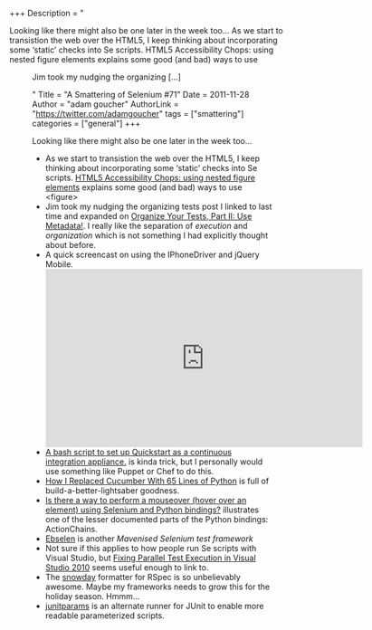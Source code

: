 +++
Description = "<p>Looking like there might also be one later in the week too… As we start to transistion the web over the HTML5, I keep thinking about incorporating some ‘static’ checks into Se scripts. HTML5 Accessibility Chops: using nested figure elements explains some good (and bad) ways to use <figure> Jim took my nudging the organizing […]</p>"
Title = "A Smattering of Selenium #71"
Date = 2011-11-28
Author = "adam goucher"
AuthorLink = "https://twitter.com/adamgoucher"
tags = ["smattering"]
categories = ["general"]
+++
<p>Looking like there might also be one later in the week too&#8230;</p>
<ul>
<li>As we start to transistion the web over the HTML5, I keep thinking about incorporating some &#8216;static&#8217; checks into Se scripts. <a href="http://www.paciellogroup.com/blog/2011/11/html5-accessibility-chops-using-nested-figure-elements/">HTML5 Accessibility Chops: using nested figure elements</a> explains some good (and bad) ways to use &lt;figure&gt;</li>
<li>Jim took my nudging the organizing tests post I linked to last time and expanded on <a href="http://blogs.telerik.com/jimholmes/posts/11-11-23/organize-your-tests-part-ii-use-metadata.aspx">Organize Your Tests, Part II: Use Metadata!</a>. I really like the separation of <i>execution</i> and <i>organization</i> which is not something I had explicitly thought about before.</li>
<li>A quick screencast on using the IPhoneDriver and jQuery Mobile.<br />
<span class="embed-youtube" style="text-align:center; display: block;"><iframe class='youtube-player' type='text/html' width='560' height='315' src='https://www.youtube.com/embed/51E3FWMKkig?version=3&#038;rel=0&#038;fs=1&#038;autohide=2&#038;showsearch=0&#038;showinfo=1&#038;iv_load_policy=1&#038;wmode=transparent' allowfullscreen='true' style='border:0;'></iframe></span></li>
<li><a href="https://gist.github.com/1306186">A bash script to set up Quickstart as a continuous integration appliance.</a> is kinda trick, but I personally would use something like Puppet or Chef to do this.</li>
<li><a href="http://gfxmonk.net/2011/01/26/how-i-replaced-cucumber.html">How I Replaced Cucumber With 65 Lines of Python</a> is full of build-a-better-lightsaber goodness.</li>
<li><a href="http://stackoverflow.com/questions/8252558/is-there-a-way-to-perform-a-mouseover-hover-over-an-element-using-selenium-and">Is there a way to perform a mouseover (hover over an element) using Selenium and Python bindings?</a> illustrates one of the lesser documented parts of the Python bindings: ActionChains.</li>
<li><a href="https://github.com/Ardesco/Ebselen">Ebselen</a> is another <i>Mavenised Selenium test framework</i></li>
<li>Not sure if this applies to how people run Se scripts with Visual Studio, but <a href="http://www.bryancook.net/2011/11/fixing-parallel-test-execution-in.html">Fixing Parallel Test Execution in Visual Studio 2010</a> seems useful enough to link to.</li>
<li>The <a href="https://github.com/mikepack/snowday">snowday</a> formatter for RSpec is so unbelievably awesome. Maybe my frameworks needs to grow this for the holiday season. Hmmm&#8230;</li>
<li><a href="http://code.google.com/p/junitparams/">junitparams</a> is an alternate runner for JUnit to enable more readable parameterized scripts.</li>
</ul>

